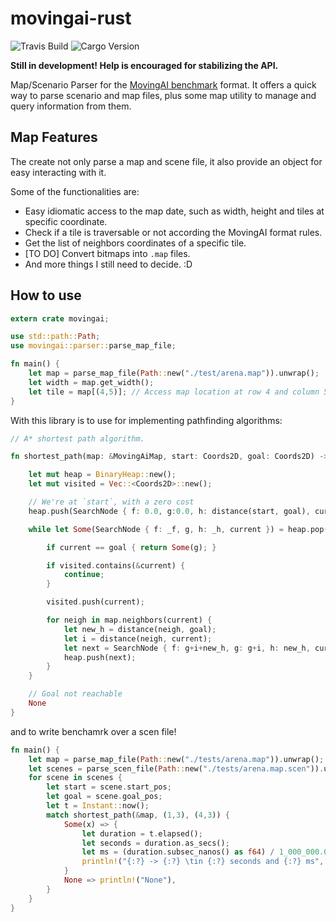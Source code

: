 # movingai-rust
![Travis Build](https://api.travis-ci.org/THeK3nger/movingai-rust.svg?branch=master)
![Cargo Version](https://img.shields.io/crates/v/movingai.svg)

**Still in development! Help is encouraged for stabilizing the API.**

Map/Scenario Parser for the [MovingAI benchmark](http://www.movingai.com/benchmarks) format. It offers a quick way to parse scenario and map files, plus some map utility to manage and query information from them.

## Map Features

The create not only parse a map and scene file, it also provide an object for easy interacting with it.

Some of the functionalities are:

 - Easy idiomatic access to the map date, such as width, height and tiles at specific coordinate.
 - Check if a tile is traversable or not according the MovingAI format rules.
 - Get the list of neighbors coordinates of a specific tile.
 - [TO DO] Convert bitmaps into `.map` files.
 - And more things I still need to decide. :D

## How to use

```rust
extern crate movingai;

use std::path::Path;
use movingai::parser::parse_map_file;

fn main() {
    let map = parse_map_file(Path::new("./test/arena.map")).unwrap();
    let width = map.get_width();
    let tile = map[(4,5)]; // Access map location at row 4 and column 5.
}
```

With this library is to use for implementing pathfinding algorithms:

```rust
// A* shortest path algorithm.

fn shortest_path(map: &MovingAiMap, start: Coords2D, goal: Coords2D) -> Option<f64> {

    let mut heap = BinaryHeap::new();
    let mut visited = Vec::<Coords2D>::new();

    // We're at `start`, with a zero cost
    heap.push(SearchNode { f: 0.0, g:0.0, h: distance(start, goal), current: start });

    while let Some(SearchNode { f: _f, g, h: _h, current }) = heap.pop() {

        if current == goal { return Some(g); }

        if visited.contains(&current) {
            continue;
        }

        visited.push(current);

        for neigh in map.neighbors(current) {
            let new_h = distance(neigh, goal);
            let i = distance(neigh, current);
            let next = SearchNode { f: g+i+new_h, g: g+i, h: new_h, current: neigh };
            heap.push(next);
        }
    }

    // Goal not reachable
    None
}
``` 

and to write benchamrk over a scen file!

```rust
fn main() {
    let map = parse_map_file(Path::new("./tests/arena.map")).unwrap();
    let scenes = parse_scen_file(Path::new("./tests/arena.map.scen")).unwrap();
    for scene in scenes {
        let start = scene.start_pos;
        let goal = scene.goal_pos;
        let t = Instant::now();
        match shortest_path(&map, (1,3), (4,3)) {
            Some(x) => {
                let duration = t.elapsed();
                let seconds = duration.as_secs();
                let ms = (duration.subsec_nanos() as f64) / 1_000_000.0;
                println!("{:?} -> {:?} \tin {:?} seconds and {:?} ms", start, goal, seconds, ms);
            }
            None => println!("None"),
        }
    }
}
```